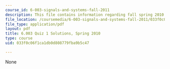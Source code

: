 ```yaml
---
course_id: 6-003-signals-and-systems-fall-2011
description: This file contains information regarding fall spring 2010 quiz 1 solutions.
file_location: /coursemedia/6-003-signals-and-systems-fall-2011/033f0c06f1ca1db0d808779fba9b5c47_MIT6_003F11_S10q1_sol.pdf
file_type: application/pdf
layout: pdf
title: 6.003 Quiz 1 Solutions, Spring 2010
type: course
uid: 033f0c06f1ca1db0d808779fba9b5c47

---
```

None